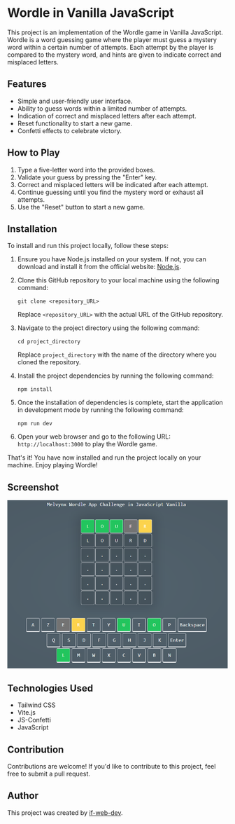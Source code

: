 ﻿# Wordle in Vanilla JavaScript

This project is an implementation of the Wordle game in Vanilla JavaScript. Wordle is a word guessing game where the player must guess a mystery word within a certain number of attempts. Each attempt by the player is compared to the mystery word, and hints are given to indicate correct and misplaced letters.

## Features

- Simple and user-friendly user interface.
- Ability to guess words within a limited number of attempts.
- Indication of correct and misplaced letters after each attempt.
- Reset functionality to start a new game.
- Confetti effects to celebrate victory.

## How to Play

1. Type a five-letter word into the provided boxes.
2. Validate your guess by pressing the "Enter" key.
3. Correct and misplaced letters will be indicated after each attempt.
4. Continue guessing until you find the mystery word or exhaust all attempts.
5. Use the "Reset" button to start a new game.

## Installation

To install and run this project locally, follow these steps:

1. Ensure you have Node.js installed on your system. If not, you can download and install it from the official website: [Node.js](https://nodejs.org/).

2. Clone this GitHub repository to your local machine using the following command:

   ```
   git clone <repository_URL>
   ```

   Replace `<repository_URL>` with the actual URL of the GitHub repository.

3. Navigate to the project directory using the following command:

   ```
   cd project_directory
   ```

   Replace `project_directory` with the name of the directory where you cloned the repository.

4. Install the project dependencies by running the following command:

   ```
   npm install
   ```

5. Once the installation of dependencies is complete, start the application in development mode by running the following command:

   ```
   npm run dev
   ```

6. Open your web browser and go to the following URL: `http://localhost:3000` to play the Wordle game.

That's it! You have now installed and run the project locally on your machine. Enjoy playing Wordle!

## Screenshot

![Screenshot of the Wordle game](./public/assets/Capture.PNG)

## Technologies Used

- Tailwind CSS
- Vite.js
- JS-Confetti
- JavaScript

## Contribution

Contributions are welcome! If you'd like to contribute to this project, feel free to submit a pull request.

## Author

This project was created by [if-web-dev](https://github.com/if-web-dev).
